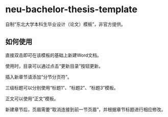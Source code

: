 # neu-bachelor-thesis-template

自制“东北大学本科生毕业设计（论文）模板”，非官方提供。

## 如何使用

直接双击即可在该模板的基础上新建Word文档。

使用时，目录可以通过点击“更新目录”按钮更新。

插入新章节请添加“分节分页符”。

三级标题可以分别使用“标题1”、“标题2”、“标题3”模板。

正文可以使用“正文”模板。

新建章节后，页眉需要“取消连接到前一节页眉”，并根据章节标题进行相应修改。
